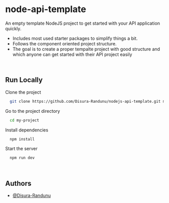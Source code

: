 # node-api-template
An empty template NodeJS project to get started with your API application quickly.

- Includes most used starter packages to simplify things a bit.
- Follows the component oriented project structure.
- The goal is to create a proper tempalte project with good structure and which anyone can get started with their API project easily

<br>

## Run Locally

Clone the project

```bash
  git clone https://github.com/Disura-Randunu/nodejs-api-template.git my-project
```

Go to the project directory

```bash
  cd my-project
```

Install dependencies

```bash
  npm install
```

Start the server

```bash
  npm run dev
```

<br>

## Authors

- [@Disura-Randunu](https://github.com/Disura-Randunu)

